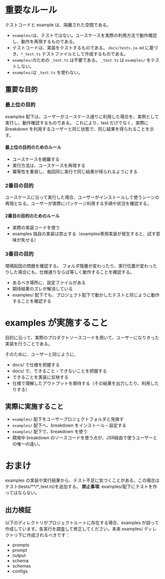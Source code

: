 
# 重要なルール
テストコードと example は、隔離された空間である。
- `examples/`は、テストではない。ユースケースを実際の利用方法で動作確認し、動作を再現するものである。
- テストコードは、実装をテストするものである。 `docs/tests.ja.md` に基づき、`*_test.ts` テストファイルとして作成するものである。
- `examples/`のための `_test.ts` は不要である。 `_test.ts` は `examples/` をテストしない。
- `examples/`は `_test.ts` を使わない。

## 重要な目的

### 最上位の目的

examples 配下は、ユーザーがユースケース通りに利用した場合を、実例として実行し、動作確認するものである。
これにより、test だけでなく、実際に Breakdown を利用するユーザーと同じ状態で、同じ結果を得られることを示す。

#### 最上位の目的のためのルール

- ユースケースを網羅する
- 実行方法は、ユースケースを再現する
- 冪等性を重視し、毎回同じ実行で同じ結果が得られるようにする

### 2番目の目的

ユースケースに沿って実行した場合、ユーザーがインストールして使うシーンの再現となる。ユーザーが実際にパッケージ利用する手順や状況を確認する。

#### 2番目の目的のためのルール

- 実際の実装コードを使う
- examples 独自の実装は禁止する（examples専用実装が発生すると、試す意味が失せる）

### 3番目の目的

環境起因の問題を確認する。
フォルダ階層が変わったり、実行位置が変わったりした場合にも、仕様通りならば等しく動作することを確認する。

- あるべき場所に、設定ファイルがある
- 期待結果のズレが解消している
- examples/ 配下でも、プロジェクト配下で動かしたテストと同じように動作することを確認する

# examples が実施すること

目的に沿って、実際のプロダクトソースコードを用いて、ユーザーになりきった実装を行うことである。

そのために、ユーザーと同じように、
- docs/ で仕様を把握する
- docs/ で、できること・できないことを把握する
- できることを実装に反映する
- 仕様で理解したアウトプットを期待する（その結果を出力したり、利用したりする）

## 実際に実施すること

- `examples/` 配下をユーザープロジェクトフォルダと見做す
- `examples/` 配下へ、breakdown をインストール・設定する
- `examples/` 配下で、breakdown を使う
- 開発中 breakdown のソースコードを使う点が、JSR経由で使うユーザーとの唯一の違い。


# おまけ

examples の実装や実行結果から、テスト不足に気づくことがある。この場合はテスト(tests/**/*_test.ts)を追加する。
**禁止事項**: examples/配下にテストを作ってはならない。

## 出力検証

以下のディレクトリがプロジェクトルートに存在する場合、examples が誤って作成しています。各実行を調査して修正してください。本来 examples/ ディレクトリ下に作成されるべきです：

- prompts
- prompt
- output
- schema
- schemas
- configs
